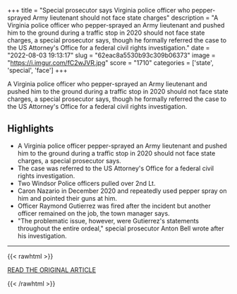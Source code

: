 +++
title = "Special prosecutor says Virginia police officer who pepper-sprayed Army lieutenant should not face state charges"
description = "A Virginia police officer who pepper-sprayed an Army lieutenant and pushed him to the ground during a traffic stop in 2020 should not face state charges, a special prosecutor says, though he formally referred the case to the US Attorney's Office for a federal civil rights investigation."
date = "2022-08-03 19:13:17"
slug = "62eac8a5530b93c309b06373"
image = "https://i.imgur.com/fC2wJVR.jpg"
score = "1710"
categories = ['state', 'special', 'face']
+++

A Virginia police officer who pepper-sprayed an Army lieutenant and pushed him to the ground during a traffic stop in 2020 should not face state charges, a special prosecutor says, though he formally referred the case to the US Attorney's Office for a federal civil rights investigation.

## Highlights

- A Virginia police officer pepper-sprayed an Army lieutenant and pushed him to the ground during a traffic stop in 2020 should not face state charges, a special prosecutor says.
- The case was referred to the US Attorney's Office for a federal civil rights investigation.
- Two Windsor Police officers pulled over 2nd Lt.
- Caron Nazario in December 2020 and repeatedly used pepper spray on him and pointed their guns at him.
- Officer Raymond Gutierrez was fired after the incident but another officer remained on the job, the town manager says.
- "The problematic issue, however, were Gutierrez's statements throughout the entire ordeal," special prosecutor Anton Bell wrote after his investigation.

---

{{< rawhtml >}}
  <p class="article-category">
    <a target="_blank" href="https://edition.cnn.com/2022/08/02/us/virginia-caron-nazario-pepper-spray/index.html">READ THE ORIGINAL ARTICLE</a>
  </p>
{{< /rawhtml >}}
